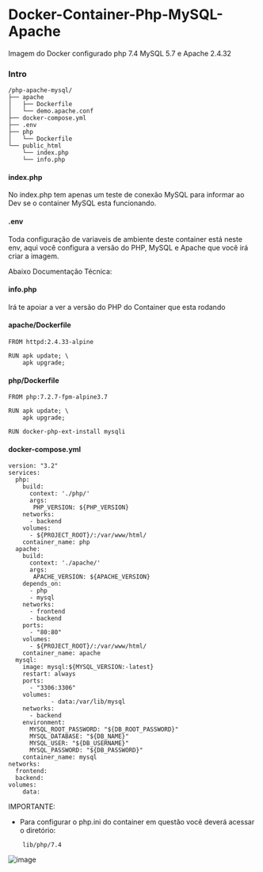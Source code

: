 # Docker-Container-Php-MySQL-Apache
Imagem do Docker configurado php 7.4 MySQL 5.7 e Apache 2.4.32

### Intro
```
/php-apache-mysql/
├── apache
│   ├── Dockerfile
│   └── demo.apache.conf
├── docker-compose.yml
├── .env
├── php
│   └── Dockerfile
└── public_html
    └── index.php
    └── info.php
```

#### index.php
No index.php tem apenas um teste de conexão MySQL para informar ao Dev se o container MySQL esta funcionando.

#### .env
Toda configuração de variaveis de ambiente deste container está neste env, aqui você configura a versão do PHP, MySQL e Apache que você irá criar a imagem.

Abaixo Documentação Técnica:

#### info.php
Irá te apoiar a ver a versão do PHP do Container que esta rodando

#### apache/Dockerfile
```
FROM httpd:2.4.33-alpine

RUN apk update; \
    apk upgrade;
```

#### php/Dockerfile
```
FROM php:7.2.7-fpm-alpine3.7

RUN apk update; \
    apk upgrade;

RUN docker-php-ext-install mysqli
```

#### docker-compose.yml
```
version: "3.2"
services:
  php:
    build: 
      context: './php/'
      args:
       PHP_VERSION: ${PHP_VERSION}
    networks:
      - backend
    volumes:
      - ${PROJECT_ROOT}/:/var/www/html/
    container_name: php
  apache:
    build:
      context: './apache/'
      args:
       APACHE_VERSION: ${APACHE_VERSION}
    depends_on:
      - php
      - mysql
    networks:
      - frontend
      - backend
    ports:
      - "80:80"
    volumes:
      - ${PROJECT_ROOT}/:/var/www/html/
    container_name: apache
  mysql:
    image: mysql:${MYSQL_VERSION:-latest}
    restart: always
    ports:
      - "3306:3306"
    volumes:
            - data:/var/lib/mysql
    networks:
      - backend
    environment:
      MYSQL_ROOT_PASSWORD: "${DB_ROOT_PASSWORD}"
      MYSQL_DATABASE: "${DB_NAME}"
      MYSQL_USER: "${DB_USERNAME}"
      MYSQL_PASSWORD: "${DB_PASSWORD}"
    container_name: mysql
networks:
  frontend:
  backend:
volumes:
    data:
```
IMPORTANTE:

- Para configurar o php.ini do container em questão você deverá acessar o diretório:
```  
    lib/php/7.4
```
![image](https://user-images.githubusercontent.com/14336962/131772257-fb2d0a21-875b-49b3-8715-f0376fcf0c48.png)

